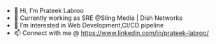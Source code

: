 - 👋 Hi, I’m Prateek Labroo
- 🌱 Currently working as SRE @Sling Media | Dish Networks
- 👀 I’m interested in Web Development,CI/CD pipeline
- 📫 Connect with me @ https://www.linkedin.com/in/prateek-labroo/

<!---
PLabroo/PLabroo is a ✨ special ✨ repository because its `README.md` (this file) appears on your GitHub profile.
You can click the Preview link to take a look at your changes.
--->
